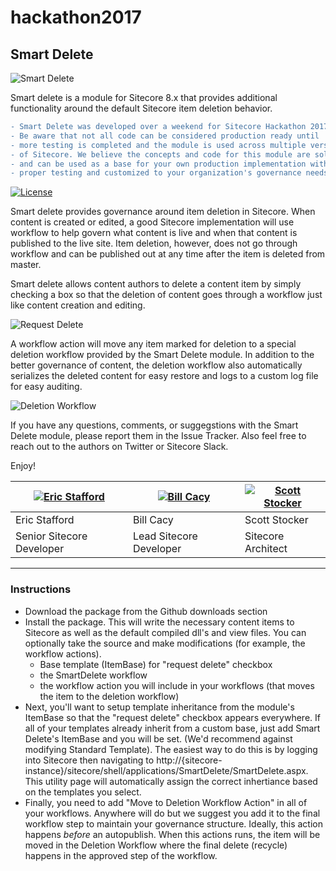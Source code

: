 # hackathon2017

## Smart Delete

![Smart Delete](https://raw.githubusercontent.com/Justice-League-Of-Sitecore/hackathon2017/develop/readme-logo.jpg)

Smart delete is a module for Sitecore 8.x that provides additional functionality around the default Sitecore item deletion behavior. 

```diff
- Smart Delete was developed over a weekend for Sitecore Hackathon 2017
- Be aware that not all code can be considered production ready until
- more testing is completed and the module is used across multiple versions
- of Sitecore. We believe the concepts and code for this module are solid
- and can be used as a base for your own production implementation with 
- proper testing and customized to your organization's governance needs.
```

[![License](https://img.shields.io/badge/license-MIT%20License-brightgreen.svg)](https://opensource.org/licenses/MIT)

Smart delete provides governance around item deletion in Sitecore. When content is created or edited, a good Sitecore implementation will use workflow to help govern what content is live and when that content is published to the live site. Item deletion, however, does not go through workflow and can be published out at any time after the item is deleted from master. 

Smart delete allows content authors to delete a content item by simply checking a box so that the deletion of content goes through a workflow just like content creation and editing.

![Request Delete](https://raw.githubusercontent.com/Justice-League-Of-Sitecore/hackathon2017/develop/readme-RequestDelete.png)

A workflow action will move any item marked for deletion to a special deletion workflow provided by the Smart Delete module. In addition to the better governance of content, the deletion workflow also automatically serializes the deleted content for easy restore and logs to a custom log file for easy auditing.

![Deletion Workflow](https://raw.githubusercontent.com/Justice-League-Of-Sitecore/hackathon2017/develop/readme-deletionworkflow.png)

If you have any questions, comments, or suggegstions with the Smart Delete module, please report them in the Issue Tracker. Also feel free to reach out to the authors on Twitter or Sitecore Slack.

Enjoy!

| [![Eric Stafford](https://avatars2.githubusercontent.com/u/9593511?v=3&s=220)](https://github.com/5up3rman) | [![Bill Cacy](https://pbs.twimg.com/profile_images/718146990484271104/IV--ElH_.jpg)](https://github.com/BillCacy) | [![Scott Stocker](https://avatars0.githubusercontent.com/u/22794?v=3&s=220)](https://github.com/sestocker) |
---|---|---
| Eric Stafford | Bill Cacy | Scott Stocker |
| Senior Sitecore Developer | Lead Sitecore Developer | Sitecore Architect |

---

### Instructions

- Download the package from the Github downloads section
- Install the package. This will write the necessary content items to Sitecore as well as the default compiled dll's and view files. You can optionally take the source and make modifications (for example, the workflow actions).
  - Base template (ItemBase) for "request delete" checkbox
  - the SmartDelete workflow
  - the workflow action you will include in your workflows (that moves the item to the deletion workflow)
- Next, you'll want to setup template inheritance from the module's ItemBase so that the "request delete" checkbox appears everywhere. If all of your templates already inherit from a custom base, just add Smart Delete's ItemBase and you will be set. (We'd recommend against modifying Standard Template). The easiest way to do this is by logging into Sitecore then navigating to http://{sitecore-instance}/sitecore/shell/applications/SmartDelete/SmartDelete.aspx. This utility page will automatically assign the correct inhertiance based on the templates you select.
- Finally, you need to add "Move to Deletion Workflow Action" in all of your workflows. Anywhere will do but we suggest you add it to the final workflow step to maintain your governance structure. Ideally, this action happens *before* an autopublish. When this actions runs, the item will be moved in the Deletion Workflow where the final delete (recycle) happens in the approved step of the workflow.

